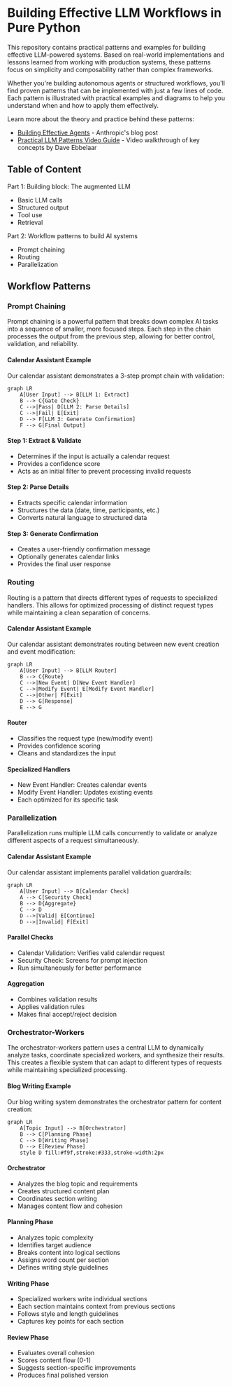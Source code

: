 # Building Effective LLM Workflows in Pure Python

This repository contains practical patterns and examples for building effective LLM-powered systems. Based on real-world implementations and lessons learned from working with production systems, these patterns focus on simplicity and composability rather than complex frameworks.

Whether you're building autonomous agents or structured workflows, you'll find proven patterns that can be implemented with just a few lines of code. Each pattern is illustrated with practical examples and diagrams to help you understand when and how to apply them effectively.

Learn more about the theory and practice behind these patterns:
- [Building Effective Agents](https://www.anthropic.com/research/building-effective-agents) - Anthropic's blog post
- [Practical LLM Patterns Video Guide](https://youtu.be/tx5OapbK-8A) - Video walkthrough of key concepts by Dave Ebbelaar

## Table of Content

Part 1: Building block: The augmented LLM

- Basic LLM calls
- Structured output
- Tool use
- Retrieval
  
Part 2: Workflow patterns to build AI systems

- Prompt chaining
- Routing
- Parallelization

## Workflow Patterns

### Prompt Chaining

Prompt chaining is a powerful pattern that breaks down complex AI tasks into a sequence of smaller, more focused steps. Each step in the chain processes the output from the previous step, allowing for better control, validation, and reliability.

#### Calendar Assistant Example

Our calendar assistant demonstrates a 3-step prompt chain with validation:

```mermaid
graph LR
    A[User Input] --> B[LLM 1: Extract]
    B --> C{Gate Check}
    C -->|Pass| D[LLM 2: Parse Details]
    C -->|Fail| E[Exit]
    D --> F[LLM 3: Generate Confirmation]
    F --> G[Final Output]
```

#### Step 1: Extract & Validate

- Determines if the input is actually a calendar request
- Provides a confidence score
- Acts as an initial filter to prevent processing invalid requests

#### Step 2: Parse Details

- Extracts specific calendar information
- Structures the data (date, time, participants, etc.)
- Converts natural language to structured data

#### Step 3: Generate Confirmation

- Creates a user-friendly confirmation message
- Optionally generates calendar links
- Provides the final user response

### Routing

Routing is a pattern that directs different types of requests to specialized handlers. This allows for optimized processing of distinct request types while maintaining a clean separation of concerns.

#### Calendar Assistant Example

Our calendar assistant demonstrates routing between new event creation and event modification:

```mermaid
graph LR
    A[User Input] --> B[LLM Router]
    B --> C{Route}
    C -->|New Event| D[New Event Handler]
    C -->|Modify Event| E[Modify Event Handler]
    C -->|Other| F[Exit]
    D --> G[Response]
    E --> G
```

#### Router

- Classifies the request type (new/modify event)
- Provides confidence scoring
- Cleans and standardizes the input

#### Specialized Handlers

- New Event Handler: Creates calendar events
- Modify Event Handler: Updates existing events
- Each optimized for its specific task

### Parallelization

Parallelization runs multiple LLM calls concurrently to validate or analyze different aspects of a request simultaneously.

#### Calendar Assistant Example

Our calendar assistant implements parallel validation guardrails:

```mermaid
graph LR
    A[User Input] --> B[Calendar Check]
    A --> C[Security Check]
    B --> D{Aggregate}
    C --> D
    D -->|Valid| E[Continue]
    D -->|Invalid| F[Exit]
```

#### Parallel Checks

- Calendar Validation: Verifies valid calendar request
- Security Check: Screens for prompt injection
- Run simultaneously for better performance

#### Aggregation

- Combines validation results
- Applies validation rules
- Makes final accept/reject decision

### Orchestrator-Workers

The orchestrator-workers pattern uses a central LLM to dynamically analyze tasks, coordinate specialized workers, and synthesize their results. This creates a flexible system that can adapt to different types of requests while maintaining specialized processing.

#### Blog Writing Example

Our blog writing system demonstrates the orchestrator pattern for content creation:

```mermaid
graph LR
    A[Topic Input] --> B[Orchestrator]
    B --> C[Planning Phase]
    C --> D[Writing Phase]
    D --> E[Review Phase]
    style D fill:#f9f,stroke:#333,stroke-width:2px
```

#### Orchestrator

- Analyzes the blog topic and requirements
- Creates structured content plan
- Coordinates section writing
- Manages content flow and cohesion

#### Planning Phase

- Analyzes topic complexity
- Identifies target audience
- Breaks content into logical sections
- Assigns word count per section
- Defines writing style guidelines

#### Writing Phase

- Specialized workers write individual sections
- Each section maintains context from previous sections
- Follows style and length guidelines
- Captures key points for each section

#### Review Phase

- Evaluates overall cohesion
- Scores content flow (0-1)
- Suggests section-specific improvements
- Produces final polished version
